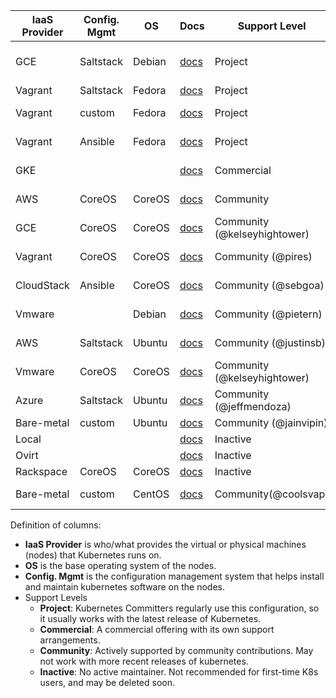 IaaS Provider  | Config. Mgmt | OS     | Docs                                                   | Support Level                | Notes
-------------- | ------------ | ------ | ----------------------------------------------------   | ---------------------------- | -----
GCE            | Saltstack    | Debian | [docs](../../docs/getting-started-guides/gce.md)       | Project                      | Tested with 0.9.2 by @satnam6502
Vagrant        | Saltstack    | Fedora | [docs](../../docs/getting-started-guides/vagrant.md)   | Project                      |
Vagrant        | custom       | Fedora | [docs](../../docs/getting-started-guides/fedora/fedora_manual_config.md) | Project    | Uses K8s v0.5-8
Vagrant        | Ansible      | Fedora | [docs](../../docs/getting-started-guides/fedora/fedora_ansible.md)       | Project    | Uses K8s v0.5-8
GKE            |              |        | [docs](https://cloud.google.com/container-engine)      | Commercial                   | Uses K8s version 0.9.2
AWS            | CoreOS       | CoreOS | [docs](../../docs/getting-started-guides/coreos.md)    | Community                    | Uses K8s version 0.10.1
GCE            | CoreOS       | CoreOS | [docs](../../docs/getting-started-guides/coreos.md)    | Community (@kelseyhightower) | Uses K8s version 0.10.1
Vagrant        | CoreOS       | CoreOS | [docs](../../docs/getting-started-guides/coreos.md)    | Community (@pires)           | Uses K8s version 0.10.1
CloudStack     | Ansible      | CoreOS | [docs](../../docs/getting-started-guides/cloudstack.md)| Community (@sebgoa)          | Uses K8s version 0.9.1
Vmware         |              | Debian | [docs](../../docs/getting-started-guides/vsphere.md)   | Community (@pietern)         | Uses K8s version 0.9.1
AWS            | Saltstack    | Ubuntu | [docs](../../docs/getting-started-guides/aws.md)       | Community (@justinsb)        | Uses K8s version 0.5.0
Vmware         | CoreOS       | CoreOS | [docs](../../docs/getting-started-guides/coreos.md)    | Community (@kelseyhightower) |
Azure          | Saltstack    | Ubuntu | [docs](../../docs/getting-started-guides/azure.md)     | Community (@jeffmendoza)     |
Bare-metal     | custom       | Ubuntu | [docs](../../docs/getting-started-guides/ubuntu_single_node.md) | Community (@jainvipin)       |
Local          |              |        | [docs](../../docs/getting-started-guides/locally.md)   | Inactive                     |
Ovirt          |              |        | [docs](../../docs/getting-started-guides/ovirt.md)     | Inactive                     |
Rackspace      | CoreOS       | CoreOS | [docs](../../docs/getting-started-guides/rackspace.md) | Inactive                     |
Bare-metal        | custom       | CentOS | [docs](../../docs/getting-started-guides/centos/centos_manual_config.md) | Community(@coolsvap)    | Uses K8s v0.9.1
Definition of columns:
  - **IaaS Provider** is who/what provides the virtual or physical machines (nodes) that Kubernetes runs on.
  - **OS** is the base operating system of the nodes.
  - **Config. Mgmt** is the configuration management system that helps install and maintain kubernetes software on the
    nodes.
  - Support Levels
    - **Project**:  Kubernetes Committers regularly use this configuration, so it usually works with the latest release
      of Kubernetes.
    - **Commercial**: A commercial offering with its own support arrangements.
    - **Community**: Actively supported by community contributions. May not work with more recent releases of kubernetes.
    - **Inactive**: No active maintainer.  Not recommended for first-time K8s users, and may be deleted soon.
